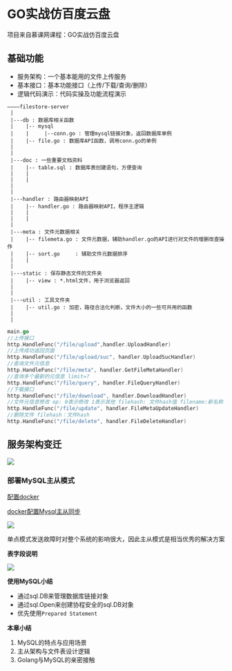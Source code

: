 # GO实战仿百度云盘

项目来自慕课网课程：GO实战仿百度云盘

## 基础功能

- 服务架构：一个基本能用的文件上传服务
- 基本接口：基本功能接口（上传/下载/查询/删除）
- 逻辑代码演示：代码实操及功能流程演示

```
————filestore-server
 |
 |---db : 数据库相关函数
 |    |-- mysql
 |    |     |--conn.go : 管理mysql链接对象，返回数据库单例
 |    |-- file.go : 数据库API函数，调用conn.go的单例
 |
 |
 |---doc : 一些重要文档资料
 |    |-- table.sql : 数据库表创建语句，方便查询
 |    |
 |    |
 |
 |
 |---handler : 路由器映射API
 |    |-- handler.go : 路由器映射API，程序主逻辑
 |    |
 |    |
 |
 |---meta : 文件元数据相关
 |    |-- filemeta.go : 文件元数据，辅助handler.go的API进行对文件的增删改查操作
 |    |-- sort.go     : 辅助文件元数据排序
 |    |
 |    
 |---static : 保存静态文件的文件夹
 |    |-- view : *.html文件，用于浏览器返回
 |
 |
 |---util : 工具文件夹
 |    |-- util.go : 加密，路径合法化判断，文件大小的一些可共用的函数
 |
 |
```


```go
main.go
//上传接口
http.HandleFunc("/file/upload",handler.UploadHandler)  
//上传成功返回页面         
http.HandleFunc("/file/upload/suc", handler.UploadSucHandler) 
//查询文件元信息  
http.HandleFunc("/file/meta", handler.GetFileMetaHandler)   
//查询多个最新的元信息 limit=?
http.HandleFunc("/file/query", handler.FileQueryHandler)
//下载接口
http.HandleFunc("/file/download", handler.DownloadHandler)
//文件元信息修改 op: 0表示修改 1表示其他 filehash: 文件hash值 filename:新名称
http.HandleFunc("/file/update", handler.FileMetaUpdateHandler)
//删除文件 filehash：文件hash
http.HandleFunc("/file/delete", handler.FileDeleteHandler)

```

## 服务架构变迁
![](https://kongjhong-image.oss-cn-beijing.aliyuncs.com/img/{507E0415-6D1E-C59C-EA71-57DB581B41DD}.jpg)


### 部署MySQL主从模式

[配置docker](https://blog.csdn.net/bingzhongdehuoyan/article/details/79411479)

[docker配置Mysql主从同步](https://www.cnblogs.com/songwenjie/p/9371422.html)

![](https://kongjhong-image.oss-cn-beijing.aliyuncs.com/img/{330FF055-031D-3284-7E2D-A859739E4E17}.jpg)

单点模式发送故障时对整个系统的影响很大，因此主从模式是相当优秀的解决方案

**表字段说明**

![](https://kongjhong-image.oss-cn-beijing.aliyuncs.com/img/{948868D9-1C0C-AC58-0B87-D050CB2B0F5E}.jpg)

**使用MySQL小结**

- 通过sql.DB来管理数据库链接对象
- 通过sql.Open来创建协程安全的sql.DB对象
- 优先使用`Prepared Statement`

**本章小结**

1. MySQL的特点与应用场景
2. 主从架构与文件表设计逻辑
3. Golang与MySQL的亲密接触

